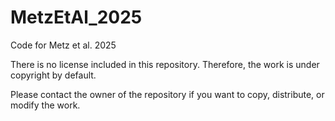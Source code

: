 # MetzEtAl_2025
Code for Metz et al. 2025

There is no license included in this repository. Therefore, the work is under copyright by default. 

Please contact the owner of the repository if you want to copy, distribute, or modify the work.
